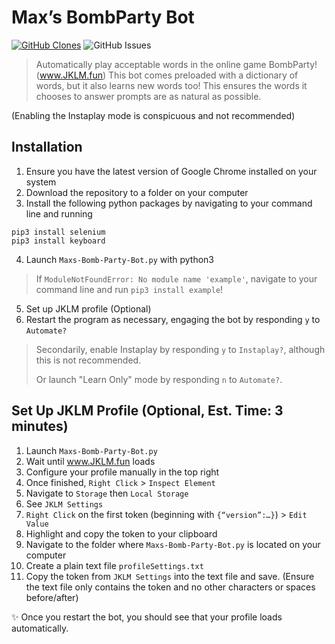 # Max’s BombParty Bot

[![GitHub Clones](https://img.shields.io/badge/dynamic/json?color=success&label=clones&query=count&url=https://gist.githubusercontent.com/maxk7/558a689d4b778871d12f09f1504cb626/raw/clone.json&logo=github)](https://github.com/MShawon/github-clone-count-badge)
![GitHub Issues](https://img.shields.io/github/issues/maxk7/Maxs-BombParty-Bot)

> Automatically play acceptable words in the online game BombParty! (www.JKLM.fun) This bot comes preloaded with a dictionary of words, but it also learns new words too! This ensures the words it chooses to answer prompts are as natural as possible. 

(Enabling the Instaplay mode is conspicuous and not recommended)


## Installation
1. Ensure you have the latest version of Google Chrome installed on your system
2. Download the repository to a folder on your computer
3. Install the following python packages by navigating to your command line and running
```
pip3 install selenium
pip3 install keyboard
```
4. Launch `Maxs-Bomb-Party-Bot.py` with python3
> If `ModuleNotFoundError: No module name 'example'`, navigate to your command line and run `pip3 install example`!
5. Set up JKLM profile (Optional)
6. Restart the program as necessary, engaging the bot by responding `y` to `Automate?`
> Secondarily, enable Instaplay by responding `y` to `Instaplay?`, although this is not recommended.
> 
> Or launch "Learn Only" mode by responding `n` to `Automate?`.


## Set Up JKLM Profile (Optional, Est. Time: 3 minutes)

1. Launch `Maxs-Bomb-Party-Bot.py`
2. Wait until www.JKLM.fun loads
3. Configure your profile manually in the top right
4. Once finished, `Right Click` > `Inspect Element`
5. Navigate to `Storage` then `Local Storage`
6. See `JKLM Settings`
7. `Right Click` on the first token (beginning with `{“version”:…}`) > `Edit Value`
8. Highlight and copy the token to your clipboard
9. Navigate to the folder where `Maxs-Bomb-Party-Bot.py` is located on your computer
10. Create a plain text file `profileSettings.txt`
11. Copy the token from `JKLM Settings` into the text file and save. (Ensure the text file only contains the token and no other characters or spaces before/after)

✨ Once you restart the bot, you should see that your profile loads automatically.
